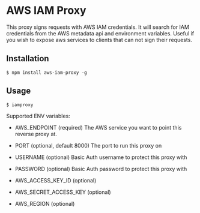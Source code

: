 AWS IAM Proxy
=============

This proxy signs requests with AWS IAM credentials. It will search for IAM credentials from the AWS metadata api and environment variables. Useful if you wish to expose aws services to clients that can not sign their requests.

Installation
------------

`$ npm install aws-iam-proxy -g`

Usage
-----

`$ iamproxy`

Supported ENV variables:
- AWS_ENDPOINT (required)
  The AWS service you want to point this reverse proxy at.

- PORT (optional, default 8000)
  The port to run this proxy on

- USERNAME (optional)
  Basic Auth username to protect this proxy with

- PASSWORD (optional)
  Basic Auth password to protect this proxy with

- AWS_ACCESS_KEY_ID (optional)
- AWS_SECRET_ACCESS_KEY (optional)
- AWS_REGION (optional)
